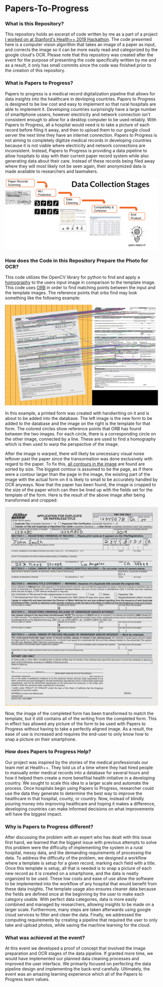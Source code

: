 # Papers-To-Progress

### What is this Repository?
This repository holds an excerpt of code written by me as a part of a project [I worked on at Stanford's Health++ 2019 Hackathon](https://healthplusplus19.devpost.com/?ref_content=default&ref_feature=challenge&ref_medium=discover).
The code presented here is a computer vision algorithm that takes an image of a paper as input, and corrects the image so it can
be more easily read and categorized by the google cloud's OCR. Please note that this repository was created after the event
for the purpose of presenting the code specifically written by me and as a result, it only has small commits since the code
was finished prior to the creation of this repository.

### What is Papers to Progress?
Papers to progress is a medical record digitalization pipeline that allows for data insights into the healthcare in devloping
countries. Papers to Progress is designed to be low cost and easy to implement so that rural hospitals are able to implement it.
Developing countries surprisingly have a large number of smarttphone ussers, however electricity and network connection isn't 
consistent enough to allow for a desktop computer to be used reliably. With Papers to Progress, all a hospital would need is to
take a picture of each record before filing it away, and then to upload them to our google cloud server the next time they have
an internet connection. Papers to Progress is not aiming to completely digitize medical records in developing countries because it
is not viable where electricity and network connections are inconsistent. Instead, Papers to Progress is providing a data pipeline
to allow hospitals to stay with their current paper record system while also generating data about their care. Instead of these
records being filed away where they will most likely not be seen again, their anonymized data is made available to researchers
and lawmakers. 

![image of data pipeline](https://github.com/JFlaherty347/Papers-To-Progress/blob/master/Images/DataCollectionStages.png)

### How does the Code in this Repository Prepare the Photo for OCR?
This code utilizes the OpenCV library for python to find and apply a [homography](https://en.wikipedia.org/wiki/Homography_(computer_vision)) to the users input image in
comparison to the template image. This code uses [ORB](https://docs.opencv.org/3.0-beta/doc/py_tutorials/py_feature2d/py_orb/py_orb.html) in order to find matching points between the input and the template 
images. The reference points that orbs find may look something like the following example:

<img src="https://github.com/JFlaherty347/Papers-To-Progress/blob/master/Output/Matches.jpg" alt="Reference point image" width="1000">

In this example, a printed form was created with handwriting on it and is about to be added into the database. The left image  is the new form to be added to the database and the image on the right is the template for that form. The colored circles show
reference points that ORB has found between the two images. For each circle, there is a corresponding circle on the other image,
connected by a line. These are used to find a homography which is then used to warp the perspective of the image.

After the image is warped, there will likely be unecessary visual noise leftover past the paper since the transormation was
done exclusively with regard to the paper. To fix this, [all contours in the image](https://docs.opencv.org/master/d4/d73/tutorial_py_contours_begin.html) are found are sorted by size.
The biggest contour is assumed to be the page, as if there were a contour larger than the page in the image, the existing part of
the image with the actual form on it is likely to small to be accurately handled by OCR anyways. Now that the paper has been
found, the image is cropped to the size of the paper which can then be lined up with the fields set for the template of the form.
Here is the result of the above image after being transformed and cropped:

<img src="https://github.com/JFlaherty347/Papers-To-Progress/blob/master/Output/Aligned.jpg" alt="Result image" width="750">

Now, the image of the completed form has been transformed to match the template, but it still contains all of the writing from
the completed form. This in effect has allowed any picture of the form to be used with Papers to Progress without having to 
take a perfectly aligned image. As a result, the ease of use is increased and requires the end-user to only know how to snap
a picture on their smartphone.

### How does Papers to Progress Help?
Our project was inspired by the stories of the medical professionals our team met at Health++. They told us of a time where they
had hired people to manually enter medical records into a database for several hours and how it helped them create a more
benefitial health initiative in a developing country. We sought to scale this idea to a larger scale and automate the process.
Once hospitals begin using Papers to Progress, researcher could use the data they generate to determine the best way to improve
the healthcare in that hospital, county, or country. Now, instead of blindly pouring money into improving healthcare and hoping
it makes a difference, developing countries can make informed decisions on what improvements will have the biggest impact.

### Why is Papers to Progress different?
After discussing the problem with an expert who has dealt with this issue first hand, we learned that the biggest issue with
previous attempts to solve this problem were the difficulty of implementing the system in a rural hospital, messy data, and
the demanding requirements of processing the data. To address the difficulty of the problem, we designed a workflow where a
template is setup for a given record, marking each field with a title. Once this template is setup, all that is needed is to snap
a picture of each new record as it is created on a smartphone, and the data is neatly organized to be used. These low costs and
ease of use allow the software to be implemented into the workflow of any hospital that would benefit from these data insights.
The template usage also ensures cleaner data because the fields are defined once at the beginning by the user to make each
category usable. With perfect data categories, data is more easily combined and managed by researchers, allowing insights to be 
made on a larger scale. Furthermore, many steps are taken afterwards using google cloud services to filter and clean the data.
Finally, we addressed the computing requirements by creating a pipeline that required the user to only take and upload photos,
while saving the machine learning for the cloud.

### What was achieved at the event?
At this event we developed a proof of concept that involved the image preparation and OCR stages of the data pipeline. If granted
more time, we would have implemented our planned data cleaning processes and improved the user interface. We primarily focused
on perfecting the data pipeline design and implementing the back-end carefully. Ultimately, the event was an amazing learning
experience which all of the Papers to Progress team values.
